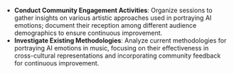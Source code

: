 - **Conduct Community Engagement Activities**: Organize sessions to gather insights on various artistic approaches used in portraying AI emotions; document their reception among different audience demographics to ensure continuous improvement.
- **Investigate Existing Methodologies**: Analyze current methodologies for portraying AI emotions in music, focusing on their effectiveness in cross-cultural representations and incorporating community feedback for continuous improvement.